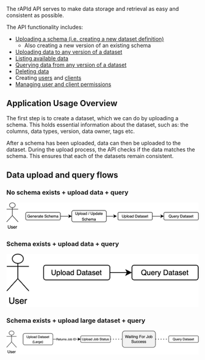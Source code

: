 The rAPId API serves to make data storage and retrieval as easy and consistent as possible.

The API functionality includes:

- [Uploading a schema (i.e. creating a new dataset definition)](./routes/schema.md)
  - Also creating a new version of an existing schema
- [Uploading data to any version of a dataset](./routes/dataset.md/#upload)
- [Listing available data](./routes/dataset.md/#list)
- [Querying data from any version of a dataset](./routes/dataset.md/#query)
- [Deleting data](./routes/dataset.md/#delete-data-file)
- Creating [users](./routes/user.md/#create) and [clients](./routes/client.md/#create)
- [Managing user and client permissions](./routes/subject.md/#modify-subject-permissions)

## Application Usage Overview

The first step is to create a dataset, which we can do by uploading a schema. This holds essential information about the dataset, such as: the columns, data types, version, data owner, tags etc.

After a schema has been uploaded, data can then be uploaded to the dataset. During the upload process, the API checks if the data matches the schema. This ensures that each of the datasets remain consistent.

## Data upload and query flows

### No schema exists + upload data + query

![general usage flow image](../diagrams/general_usage_flow.png)

### Schema exists + upload data + query

![upload and query image](../diagrams/upload_and_query_data.png)

### Schema exists + upload large dataset + query

![upload and query image](../diagrams/upload_and_query_large_data.png)
